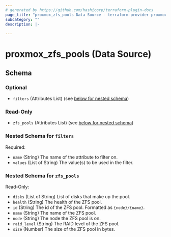 ```yaml
---
# generated by https://github.com/hashicorp/terraform-plugin-docs
page_title: "proxmox_zfs_pools Data Source - terraform-provider-proxmox"
subcategory: ""
description: |-
  
---
```


# proxmox_zfs_pools (Data Source)





<!-- schema generated by tfplugindocs -->
## Schema

### Optional

- `filters` (Attributes List) (see [below for nested schema](#nestedatt--filters))

### Read-Only

- `zfs_pools` (Attributes List) (see [below for nested schema](#nestedatt--zfs_pools))

<a id="nestedatt--filters"></a>
### Nested Schema for `filters`

Required:

- `name` (String) The name of the attribute to filter on.
- `values` (List of String) The value(s) to be used in the filter.


<a id="nestedatt--zfs_pools"></a>
### Nested Schema for `zfs_pools`

Read-Only:

- `disks` (List of String) List of disks that make up the pool.
- `health` (String) The health of the ZFS pool.
- `id` (String) The id of the ZFS pool. Formatted as `{node}/{name}`.
- `name` (String) The name of the ZFS pool.
- `node` (String) The node the ZFS pool is on.
- `raid_level` (String) The RAID level of the ZFS pool.
- `size` (Number) The size of the ZFS pool in bytes.


